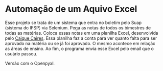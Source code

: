 # Automação de um Aquivo Excel

Esse projeto se trata de um sistema que entra no boletim pelo Suap (sistema do IFSP) via Selenium.
Pega as notas de todos os bimestres de todas as matérias.
Coloca essas notas em uma planilha Excel, desenvolvida pelo <a href="https://github.com/Caicao001">Caique Caires</a>.
Essa planilha faz a conta para ver quanto falta para ser aprovado na matéria ou se já foi aprovado. O mesmo acontece em relação as áreas de ensino.
Ao fim, o programa envia esse Excel pelo email que o usuário passou.

Versão com o Openpyxl.
